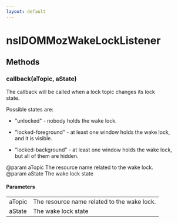 ```yaml
---
layout: default
---
```


# nsIDOMMozWakeLockListener #

## Methods ##

### callback(aTopic, aState) ###
  
The callback will be called when a lock topic changes its lock  
state.  
  
Possible states are:  
  
 - "unlocked" - nobody holds the wake lock.  
  
 - "locked-foreground" - at least one window holds the wake lock,  
   and it is visible.  
  
 - "locked-background" - at least one window holds the wake lock,  
   but all of them are hidden.  
  
@param aTopic The resource name related to the wake lock.  
@param aState The wake lock state  
  

#### Parameters ####

<table>

<tr>
<td>aTopic</td>
<td>The resource name related to the wake lock.  
</td>
</tr>

<tr>
<td>aState</td>
<td>The wake lock state  
</td>
</tr>

</table>
